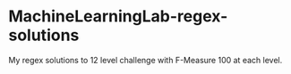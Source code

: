 # MachineLearningLab-regex-solutions
My regex solutions to 12 level challenge with F-Measure 100 at each level. 

